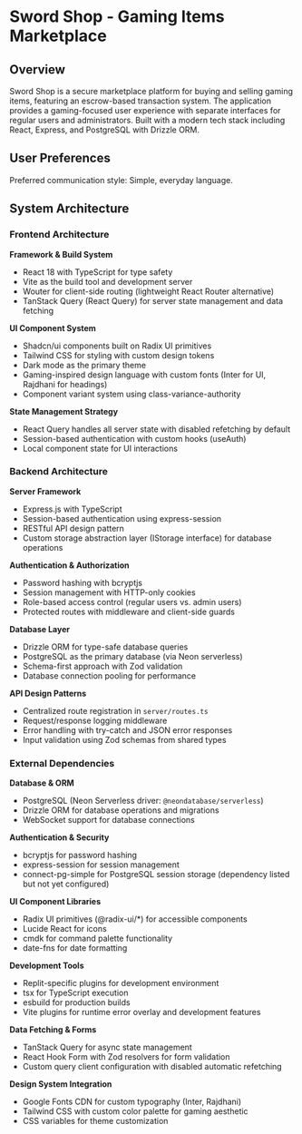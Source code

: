# Sword Shop - Gaming Items Marketplace

## Overview

Sword Shop is a secure marketplace platform for buying and selling gaming items, featuring an escrow-based transaction system. The application provides a gaming-focused user experience with separate interfaces for regular users and administrators. Built with a modern tech stack including React, Express, and PostgreSQL with Drizzle ORM.

## User Preferences

Preferred communication style: Simple, everyday language.

## System Architecture

### Frontend Architecture

**Framework & Build System**
- React 18 with TypeScript for type safety
- Vite as the build tool and development server
- Wouter for client-side routing (lightweight React Router alternative)
- TanStack Query (React Query) for server state management and data fetching

**UI Component System**
- Shadcn/ui components built on Radix UI primitives
- Tailwind CSS for styling with custom design tokens
- Dark mode as the primary theme
- Gaming-inspired design language with custom fonts (Inter for UI, Rajdhani for headings)
- Component variant system using class-variance-authority

**State Management Strategy**
- React Query handles all server state with disabled refetching by default
- Session-based authentication with custom hooks (useAuth)
- Local component state for UI interactions

### Backend Architecture

**Server Framework**
- Express.js with TypeScript
- Session-based authentication using express-session
- RESTful API design pattern
- Custom storage abstraction layer (IStorage interface) for database operations

**Authentication & Authorization**
- Password hashing with bcryptjs
- Session management with HTTP-only cookies
- Role-based access control (regular users vs. admin users)
- Protected routes with middleware and client-side guards

**Database Layer**
- Drizzle ORM for type-safe database queries
- PostgreSQL as the primary database (via Neon serverless)
- Schema-first approach with Zod validation
- Database connection pooling for performance

**API Design Patterns**
- Centralized route registration in `server/routes.ts`
- Request/response logging middleware
- Error handling with try-catch and JSON error responses
- Input validation using Zod schemas from shared types

### External Dependencies

**Database & ORM**
- PostgreSQL (Neon Serverless driver: `@neondatabase/serverless`)
- Drizzle ORM for database operations and migrations
- WebSocket support for database connections

**Authentication & Security**
- bcryptjs for password hashing
- express-session for session management
- connect-pg-simple for PostgreSQL session storage (dependency listed but not yet configured)

**UI Component Libraries**
- Radix UI primitives (@radix-ui/*) for accessible components
- Lucide React for icons
- cmdk for command palette functionality
- date-fns for date formatting

**Development Tools**
- Replit-specific plugins for development environment
- tsx for TypeScript execution
- esbuild for production builds
- Vite plugins for runtime error overlay and development features

**Data Fetching & Forms**
- TanStack Query for async state management
- React Hook Form with Zod resolvers for form validation
- Custom query client configuration with disabled automatic refetching

**Design System Integration**
- Google Fonts CDN for custom typography (Inter, Rajdhani)
- Tailwind CSS with custom color palette for gaming aesthetic
- CSS variables for theme customization